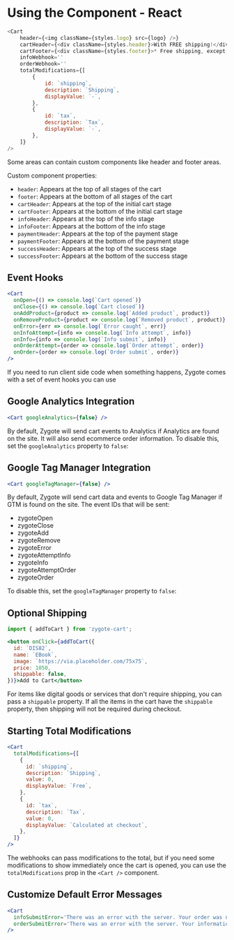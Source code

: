 # Using the Component - React

```javascript
<Cart
	header={<img className={styles.logo} src={logo} />}
	cartHeader={<div className={styles.header}>With FREE shipping!</div>}
	cartFooter={<div className={styles.footer}>* Free shipping, except Alaska and Hawaii</div>}
	infoWebhook=''
	orderWebhook=''
	totalModifications={[
		{
			id: `shipping`,
			description: `Shipping`,
			displayValue: `-`,
		},
		{
			id: `tax`,
			description: `Tax`,
			displayValue: `-`,
		},
	]}
/>
```

Some areas can contain custom components like header and footer areas.

Custom component properties:

- `header`: Appears at the top of all stages of the cart
- `footer`: Appears at the bottom of all stages of the cart
- `cartHeader`: Appears at the top of the initial cart stage
- `cartFooter`: Appears at the bottom of the initial cart stage
- `infoHeader`: Appears at the top of the info stage
- `infoFooter`: Appears at the bottom of the info stage
- `paymentHeader`: Appears at the top of the payment stage
- `paymentFooter`: Appears at the bottom of the payment stage
- `successHeader`: Appears at the top of the success stage
- `successFooter`: Appears at the bottom of the success stage

## Event Hooks

```jsx
<Cart
  onOpen={() => console.log(`Cart opened`)}
  onClose={() => console.log(`Cart closed`)}
  onAddProduct={product => console.log(`Added product`, product)}
  onRemoveProduct={product => console.log(`Removed product`, product)}
  onError={err => console.log(`Error caught`, err)}
  onInfoAttempt={info => console.log(`Info attempt`, info)}
  onInfo={info => console.log(`Info submit`, info)}
  onOrderAttempt={order => console.log(`Order attempt`, order)}
  onOrder={order => console.log(`Order submit`, order)}
/>
```

If you need to run client side code when something happens, Zygote comes with a set of event hooks you can use

## Google Analytics Integration

```jsx
<Cart googleAnalytics={false} />
```

By default, Zygote will send cart events to Analytics if Analytics are found on the site. It will also send ecommerce order information. To disable this, set the `googleAnalytics` property to `false`:

## Google Tag Manager Integration

```jsx
<Cart googleTagManager={false} />
```

By default, Zygote will send cart data and events to Google Tag Manager if GTM is found on the site. The event IDs that will be sent:

- zygoteOpen
- zygoteClose
- zygoteAdd
- zygoteRemove
- zygoteError
- zygoteAttemptInfo
- zygoteInfo
- zygoteAttemptOrder
- zygoteOrder

To disable this, set the `googleTagManager` property to `false`:

## Optional Shipping

```jsx
import { addToCart } from 'zygote-cart';

<button onClick={addToCart({
  id: `DIS82`,
  name: `EBook`,
  image: `https://via.placeholder.com/75x75`,
  price: 1050,
  shippable: false,
})}>Add to Cart</button>
```

For items like digital goods or services that don't require shipping, you can pass a `shippable` property. If all the items in the cart have the `shippable` property, then shipping will not be required during checkout.

## Starting Total Modifications

```jsx
<Cart
  totalModifications={[
    {
      id: `shipping`,
      description: `Shipping`,
      value: 0,
      displayValue: `Free`,
    },
    {
      id: `tax`,
      description: `Tax`,
      value: 0,
      displayValue: `Calculated at checkout`,
    },
  ]}
/>
```

The webhooks can pass modifications to the total, but if you need some modifications to show immediately once the cart is opened, you can use the `totalModifications` prop in the `<Cart />` component.

## Customize Default Error Messages

```jsx
<Cart
  infoSubmitError='There was an error with the server. Your order was not placed. Please try again later.'
  orderSubmitError='There was an error with the server. Your information was not placed. Please try again later.'
/>
```